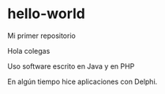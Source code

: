 # hello-world
Mi primer repositorio

Hola colegas

Uso software escrito en Java y en PHP

En algún tiempo hice aplicaciones con Delphi.
